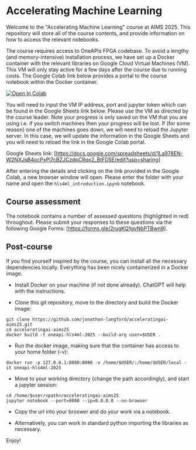 # Accelerating Machine Learning
Welcome to the "Accelerating Machine Learning" course at AIMS 2025. This repository will store all of the course contents, and provide information on how to access the relevant notebooks.

The course requires access to OneAPIs FPGA codebase. To avoid a lengthy (and memory-intensive) installation process, we have set up a Docker container with the relevant libraries on Google Cloud Virtual Machines (VM). This VM will only stay active for a few days after the course due to running costs. The Google Colab link below provides a portal to the course notebook within the Docker container. 

[![Open In Colab](https://colab.research.google.com/assets/colab-badge.svg)](https://colab.research.google.com/drive/1s2pALSzd1E-5aIZyLkkYQLf6hDc1k-Ag?usp=sharing)

You will need to input the VM IP address, port and jupyter token which can be found in the Google Sheets link below. Please use the VM as directed by the course leader. Note your progress is only saved on the VM that you are using i.e. if you switch machines then your progress will be lost. If (for some reason) one of the machines goes down, we will need to reload the Jupyter server. In this case, we will update the information in the Google Sheets and you will need to reload the link in the Google Colab portal.

Google Sheets link: [https://docs.google.com/spreadsheets/d/1La978EN-W2NXJsB4ocPxPl7cBZJCzdpCRqx2_BtFD5E/edit?usp=sharing]

After entering the details and clicking on the link provided in the Google Colab, a new browser window will open. Please enter the folder with your name and open the `hls4ml_introduction.ipynb` notebook.

## Course assessment
The notebook contains a number of assessed questions (highlighted in red) throughout. Please submit your responses to these questions via the following Google Forms: [https://forms.gle/2rugKQ1gvNbPTBwn9].

## Post-course 
If you find yourself inspired by the course, you can install all the necessary dependencies locally. Everything has been nicely containerized in a Docker image.

* Install Docker on your machine (if not done already). ChatGPT will help with the instructions.

* Clone this git repository, move to the directory and build the Docker image:
```
git clone https://github.com/jonathon-langford/acceleratingai-aims25.git
cd acceleratingai-aims25
docker build -t oneapi-hls4ml-2025 --build-arg user=$USER .
```

* Run the docker image, making sure that the container has access to your home folder (-v):
```
docker run -p 127.0.0.1:8080:8080 -v /home/$USER/:/home/$USER/local -it oneapi-hls4ml-2025
```

* Move to your working directory (change the path accordingly), and start a jupyter session:
```
cd /home/$user/<path>/acceleratingai-aims25
jupyter notebook --port=8080 --ip=0.0.0.0 --no-browser
```

* Copy the url into your broswer and do your work via a notebook. 

* Alternatively, you can work in standard python importing the libraries as necessary.

Enjoy!
